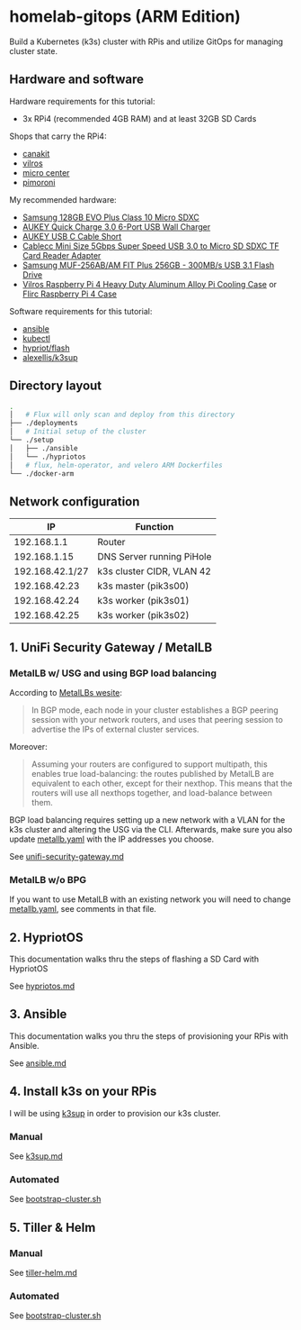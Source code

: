 # homelab-gitops (ARM Edition)

Build a Kubernetes (k3s) cluster with RPis and utilize GitOps for managing cluster state.

## Hardware and software

Hardware requirements for this tutorial:

- 3x RPi4 (recommended 4GB RAM) and at least 32GB SD Cards

Shops that carry the RPi4:

- [canakit](https://www.canakit.com/raspberry-pi-4-4gb.html?cid=usd&src=raspberrypi)
- [vilros](https://vilros.com/collections/raspberry-pi-4/products/raspberry-pi-4-4gb-ram)
- [micro center](https://www.microcenter.com/product/609038/raspberry-pi-4-model-b---4gb-ddr4)
- [pimoroni](https://shop.pimoroni.com/products/raspberry-pi-4?variant=29157087445075)

My recommended hardware:

- [Samsung 128GB EVO Plus Class 10 Micro SDXC](https://smile.amazon.com/gp/product/B06XFHQGB9/ref=ppx_yo_dt_b_asin_title_o01_s00?ie=UTF8&psc=1)
- [AUKEY Quick Charge 3.0 6-Port USB Wall Charger](https://smile.amazon.com/gp/product/B01F20J4PE/ref=ppx_yo_dt_b_asin_title_o06_s00?ie=UTF8&psc=1)
- [AUKEY USB C Cable Short](https://smile.amazon.com/gp/product/B0746C244X/ref=ppx_yo_dt_b_asin_title_o06_s00?ie=UTF8&psc=1)
- [Cablecc Mini Size 5Gbps Super Speed USB 3.0 to Micro SD SDXC TF Card Reader Adapter](https://smile.amazon.com/gp/product/B01787LD3K/ref=ppx_yo_dt_b_asin_title_o08_s00?ie=UTF8&psc=1)
- [Samsung MUF-256AB/AM FIT Plus 256GB - 300MB/s USB 3.1 Flash Drive](https://smile.amazon.com/gp/product/B07D7Q41PM/ref=ppx_yo_dt_b_asin_title_o01_s00?ie=UTF8&psc=1)
- [Vilros Raspberry Pi 4 Heavy Duty Aluminum Alloy Pi Cooling Case](https://smile.amazon.com/gp/product/B07XVPH79R/ref=ppx_yo_dt_b_asin_title_o00_s01?ie=UTF8&psc=1) or [Flirc Raspberry Pi 4 Case](https://smile.amazon.com/Flirc-Raspberry-Pi-Case-Silver/dp/B07WG4DW52/ref=sr_1_3)

Software requirements for this tutorial:

- [ansible](https://docs.ansible.com/ansible/latest/installation_guide/intro_installation.html)
- [kubectl](https://kubernetes.io/docs/tasks/tools/install-kubectl/)
- [hypriot/flash](https://github.com/hypriot/flash)
- [alexellis/k3sup](https://github.com/alexellis/k3sup)

## Directory layout

```bash
.
│   # Flux will only scan and deploy from this directory
├── ./deployments
│   # Initial setup of the cluster
└── ./setup
│   ├── ./ansible
│   └── ./hypriotos
│   # flux, helm-operator, and velero ARM Dockerfiles
└── ./docker-arm
```

## Network configuration

|IP|Function|
|---|---|
|192.168.1.1|Router|
|192.168.1.15|DNS Server running PiHole|
|192.168.42.1/27|k3s cluster CIDR, VLAN 42|
|192.168.42.23|k3s master (pik3s00)|
|192.168.42.24|k3s worker (pik3s01)|
|192.168.42.25|k3s worker (pik3s02)|

## 1. UniFi Security Gateway / MetalLB

### MetalLB w/ USG and using BGP load balancing

According to [MetalLBs wesite](https://metallb.universe.tf/concepts/bgp/):

> In BGP mode, each node in your cluster establishes a BGP peering session with your network routers, and uses that peering session to advertise the IPs of external cluster services.

Moreover:

> Assuming your routers are configured to support multipath, this enables true load-balancing: the routes published by MetalLB are equivalent to each other, except for their nexthop. This means that the routers will use all nexthops together, and load-balance between them.

BGP load balancing requires setting up a new network with a VLAN for the k3s cluster and altering the USG via the CLI. Afterwards, make sure you also update [metallb.yaml](deployments/kube-system/metallb/metallb.yaml) with the IP addresses you choose.

See [unifi-security-gateway.md](docs/1-unifi-security-gateway.md)

### MetalLB w/o BPG

If you want to use MetalLB with an existing network you will need to change [metallb.yaml](deployments/kube-system/metallb/metallb.yaml), see comments in that file.

## 2. HypriotOS

This documentation walks thru the steps of flashing a SD Card with HypriotOS

See [hypriotos.md](docs/2-hypriotos.md)

## 3. Ansible

This documentation walks you thru the steps of provisioning your RPis with Ansible.

See [ansible.md](docs/3-ansible.md)

## 4. Install k3s on your RPis

I will be using [k3sup](https://github.com/alexellis/k3sup) in order to provision our k3s cluster.

### Manual

See [k3sup.md](docs/4-k3sup.md)

### Automated

See [bootstrap-cluster.sh](setup/bootstrap-cluster.sh)

## 5. Tiller & Helm

### Manual

See [tiller-helm.md](docs/5-tiller-helm.md)

### Automated

See [bootstrap-cluster.sh](setup/bootstrap-cluster.sh)
